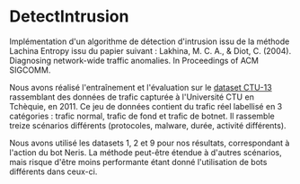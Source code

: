 # DetectIntrusion
Implémentation d'un algorithme de détection d'intrusion issu de la méthode Lachina Entropy issu du papier suivant : Lakhina, M. C. A., &amp; Diot, C. (2004). Diagnosing network-wide traffic anomalies. In Proceedings of ACM SIGCOMM.

Nous avons réalisé l'entraînement et l'évaluation sur le [dataset CTU-13](https://www.stratosphereips.org/datasets-ctu13) rassemblant des données de trafic capturée à l'Université CTU en Tchèquie, en 2011. Ce jeu de données contient du trafic réel labellisé en 3 catégories : trafic normal, trafic de fond et trafic de botnet. Il rassemble treize scénarios différents (protocoles, malware, durée, activité différents).

Nous avons utilisé les datasets 1, 2 et 9 pour nos résultats, correspondant à l'action du bot Neris. La méthode peut-être étendue à d'autres scénarios, mais risque d'être moins performante étant donné l'utilisation de bots différents dans ceux-ci.

